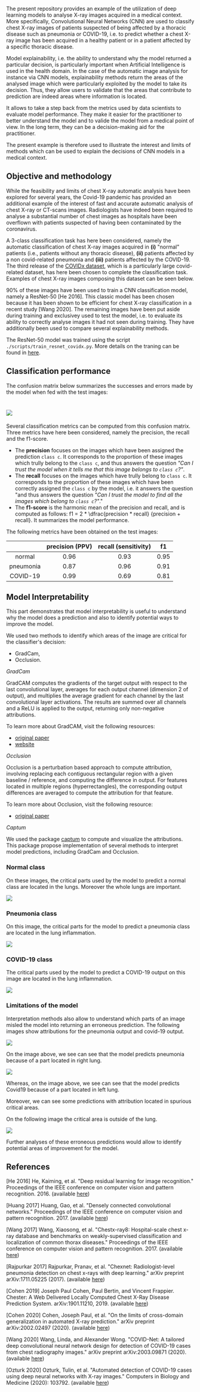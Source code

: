 The present repository provides an example of the utilization of deep learning models to analyse X-ray images acquired in a medical context. 
More specifically, Convolutional Neural Networks (CNN) are used to classify chest X-ray images of patients suspected of being affected by a 
thoracic disease such as pneumonia or COVID-19, i.e. to predict whether a chest X-ray image has been acquired in a healthy patient or 
in a patient affected by a specific thoracic disease.

Model explainability, i.e. the ability to understand why the model returned a particular decision, is particularly important
when Artificial Intelligence is used in the health domain.
In the case of the automatic image analysis for instance via CNN models, explainability methods return the areas of the analysed image
which were particularly exploited by the model to take its decision.
Thus, they allow users to validate that the areas that contribute to prediction are indeed areas where information is located.

It allows to take a step back from the metrics used by data scientists to evaluate model performance.
They make it easier for the practitioner to better understand the model and to valide the model from a medical point of view.
In the long term, they can be a decision-making aid for the practitioner.

The present example is therefore used to illustrate the interest and limits of methods which can be used to explain the decisions of CNN models in a medical context.


## Objective and methodology

While the feasibility and limits of chest X-ray automatic analysis have been explored for several years, the Covid-19 pandemic has provided 
an additional example of the interest of fast and accurate automatic analysis of chest X-ray or CT-scans images. 
Radiologists have indeed been required to analyse a substantial number of chest images as hospitals have been overflown with patients 
suspected of having been contaminated by the coronavirus.

A 3-class classification task has here been considered, namely the automatic classification of chest X-ray images acquired in 
 **(i)** "normal" patients (i.e., patients without any thoracic disease), **(ii)** patients affected by a non covid-related pneumonia 
 and **(iii)** patients affected by the COVID-19. 
The third release of the [COVIDx dataset](https://github.com/lindawangg/COVID-Net/blob/master/docs/COVIDx.md), which is a particularly 
large covid-related dataset, has here been chosen to complete the classification task. 
Examples of chest X-ray images composing this dataset can be seen below.

90% of these images have been used to train a CNN classification model, namely a ResNet-50 [He 2016].
This classic model has been chosen because it has been shown to be efficient for chest X-ray classification in a recent study [Wang 2020].
The remaining images have been put aside during training and exclusivey used to test the model, i.e. to evaluate its ability to correctly
analyse images it had not seen during training.
They have additionally been used to compare several explainability methods.

The ResNet-50 model was trained using the script
`./scripts/train_resnet_covidx.py`. More details on the traning can be found in
[here](./scripts/README.md).

## Classification performance

The confusion matrix below summarizes the successes and errors made by the model when fed with the test images:

# ![](./notebooks/results/confusion_matrix_resnet50.png)


Several classification metrics can be computed from this confusion matrix.
Three metrics have here been considered, namely the precision, the recall and the f1-score.
+ The **precision** focuses on the images which have been assigned the prediction `class c`. 
It corresponds to the proportion of these images which trully belong to the `class c`, and thus answers the question 
*"Can I trust the model when it tells me that this image belongs to `class c`?"*.
+ The **recall** focuses on the images which have trully belong to `class c`. It corresponds to the proportion of these images which 
have been correctly assigned the `class c` by the model, i.e. it answers the question "and thus answers the question
 *"Can I trust the model to find all the images which belong to `class c`?"*."
 + The **f1-score** is the harmonic mean of the precision and recall, and is computed as follows: 
 f1 = 2 * \dfrac{precision * recall}  {precision + recall}. It summarizes the model performance.

The following metrics have been obtained on the test images:

|             |   precision (PPV) |   recall (sensitivity) |     f1 |
| :---------: | :---------------: | :--------------------: | :----: |
| normal      |              0.96 |                   0.93 |   0.95 |
| pneumonia   |              0.87 |                   0.96 |   0.91 |
| COVID-19    |              0.99 |                   0.69 |   0.81 |



## Model Interpretability 

This part demonstrates that model interpretability is useful to understand why
the model does a prediction and also to identify potential ways to improve the
model.

We used two methods to identify which areas of the image are critical for the classifier's
decision:
- GradCam,
- Occlusion.

*GradCam*

GradCAM computes the gradients of the target output with respect to the last
convolutional layer, averages for each output channel (dimension 2 of output),
and multiplies the average gradient for each channel by the last convolutional
layer activations. The results are summed over all channels and a ReLU is
applied to the output, returning only non-negative attributions.

To learn more about GradCAM, visit the following resources:

- [original paper](https://arxiv.org/abs/1610.02391)
- [website](http://gradcam.cloudcv.org/)

*Occlusion*

Occlusion is a perturbation based approach to compute attribution, involving
replacing each contiguous rectangular region with a given baseline / reference,
and computing the difference in output. For features located in multiple regions
(hyperrectangles), the corresponding output differences are averaged to compute
the attribution for that feature. 

To learn more about Occlusion, visit the following resource:

- [original paper](https://arxiv.org/abs/1311.2901)

*Captum*

We used the package [captum](https://captum.ai/) to compute and visualize the
attributions. This package propose implementation of several methods to
interpret model predictions, including GradCam and Occlusion.

### Normal class 

On these images, the critical parts used by the model to predict a normal class
are located in the lungs. Moreover the whole lungs are important.

![](./notebooks/figures/resnet50_covidxv3_interpretation/normal_ok.jpg)

### Pneumonia class 

On this image, the critical parts for the model to predict a pneumonia class
are located in the lung inflammation.

![](./notebooks/figures/resnet50_covidxv3_interpretation/pneumonia_ok.jpg)

### COVID-19 class

The critical parts used by the model to predict a COVID-19 output on this image are
located in the lung inflammation.

![](./notebooks/figures/resnet50_covidxv3_interpretation/covid_ok_prediction.jpg)


### Limitations of the model

Interpretation methods also allow to understand which parts of an image misled
the model into returning an erroneous prediction. The following images show
attributions for the pneumonia output and covid-19 output.

![](./notebooks/figures/resnet50_covidxv3_interpretation/covid_notok_prediction.jpg)

On the image above, we see can see that the model predicts pneumonia because of
a part located in right lung.

![](./notebooks/figures/resnet50_covidxv3_interpretation/covid_notok_prediction_covid19.jpg)

Whereas, on the image above, we see can see that the model predicts Covid19
because of a part located in left lung.

Moreover, we can see some predictions with attribution located in spurious
critical areas.

On the following image the critical area is outside of the lung. 

![](./notebooks/figures/resnet50_covidxv3_interpretation/pneumonia_ok_prediction_notok_interpretation.jpg)

Further analyses of these erroneous predictions would allow to identify
potential areas of improvement for the model.


## References


[He 2016] He, Kaiming, et al. "Deep residual learning for image recognition." Proceedings of the IEEE conference on computer vision and pattern recognition. 2016.
(available [here](https://openaccess.thecvf.com/content_cvpr_2016/papers/He_Deep_Residual_Learning_CVPR_2016_paper.pdf))

[Huang 2017] Huang, Gao, et al. "Densely connected convolutional networks." Proceedings of the IEEE conference on computer vision and pattern recognition. 2017.
(available [here](https://openaccess.thecvf.com/content_cvpr_2017/papers/Huang_Densely_Connected_Convolutional_CVPR_2017_paper.pdf))

[Wang 2017] Wang, Xiaosong, et al. "Chestx-ray8: Hospital-scale chest x-ray database and benchmarks on weakly-supervised classification and localization of common thorax diseases." Proceedings of the IEEE conference on computer vision and pattern recognition. 2017.
(available [here](https://openaccess.thecvf.com/content_cvpr_2017/papers/Wang_ChestX-ray8_Hospital-Scale_Chest_CVPR_2017_paper.pdf))

[Rajpurkar 2017] Rajpurkar, Pranav, et al. "Chexnet: Radiologist-level pneumonia detection on chest x-rays with deep learning." arXiv preprint arXiv:1711.05225 (2017).
(available [here](https://arxiv.org/pdf/1711.05225.pdf%202017.pdf))

[Cohen 2019] Joseph Paul Cohen, Paul Bertin, and Vincent Frappier. Chester: A Web Delivered Locally Computed Chest X-Ray Disease Prediction System. arXiv:1901.11210, 2019.
(available [here](https://arxiv.org/pdf/1901.11210.pdf))

[Cohen 2020] Cohen, Joseph Paul, et al. "On the limits of cross-domain generalization in automated X-ray prediction." arXiv preprint arXiv:2002.02497 (2020).
(available [here](https://arxiv.org/pdf/2002.02497.pdf))

[Wang 2020] Wang, Linda, and Alexander Wong. "COVID-Net: A tailored deep convolutional neural network design for detection of COVID-19 cases from chest radiography images." arXiv preprint arXiv:2003.09871 (2020).
(available [here](https://arxiv.org/pdf/2003.09871.pdf))

[Ozturk 2020] Ozturk, Tulin, et al. "Automated detection of COVID-19 cases using deep neural networks with X-ray images." Computers in Biology and Medicine (2020): 103792.
(available [here](https://www.ncbi.nlm.nih.gov/pmc/articles/PMC7187882/))
